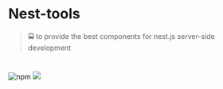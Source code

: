 # Nest-tools

> 🚍 to provide the best components for nest.js server-side development

# 

![npm](https://img.shields.io/npm/v/@sophons/nest-tools)
![](https://img.shields.io/npm/l/@sophons/nest-tools.svg)
